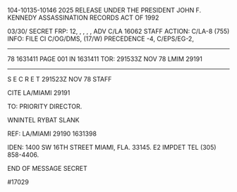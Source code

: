 104-10135-10146 2025 RELEASE UNDER THE PRESIDENT JOHN F. KENNEDY ASSASSINATION RECORDS ACT OF 1992

03/30/ SECRET FRP: 12, , , , ,
ADV C/LA 16062 STAFF
ACTION: C/LA-8 (755) INFO: FILE CI
C/OG/DMS, (17/W) PRECEDENCE -4, C/EPS/EG-2,
______________________________________________________________________

78 1631411 PAGE 001 IN 1631411
TOR: 291533Z NOV 78 LMIM 29191
______________________________________________________________________

S E C R E T 291523Z NOV 78 STAFF

CITE LA/MIAMI 29191

TO: PRIORITY DIRECTOR.

WNINTEL RYBAT SLANK

REF: LA/MIAMI 29190 1631398

IDEN: 1400 SW 16TH STREET
MIAMI, FLA. 33145. E2 IMPDET
TEL (305) 858-4406.

END OF MESSAGE SECRET

#17029
